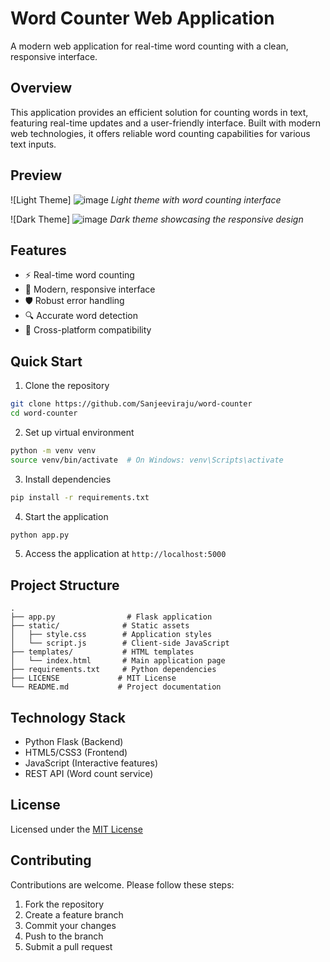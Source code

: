 # Word Counter Web Application

A modern web application for real-time word counting with a clean, responsive interface.

## Overview
This application provides an efficient solution for counting words in text, featuring real-time updates and a user-friendly interface. Built with modern web technologies, it offers reliable word counting capabilities for various text inputs.

## Preview
![Light Theme]
![image](https://github.com/user-attachments/assets/44c5fe89-5ff8-48bd-bec1-ef40574993a5)
*Light theme with word counting interface*

![Dark Theme]
![image](https://github.com/user-attachments/assets/beed1c41-9937-45a6-97d0-dd3c93d16fc2)
*Dark theme showcasing the responsive design*

## Features
- ⚡ Real-time word counting
- 🎨 Modern, responsive interface
- 🛡️ Robust error handling
- 🔍 Accurate word detection
- 📱 Cross-platform compatibility

## Quick Start

1. Clone the repository
```bash
git clone https://github.com/Sanjeeviraju/word-counter
cd word-counter
```

2. Set up virtual environment
```bash
python -m venv venv
source venv/bin/activate  # On Windows: venv\Scripts\activate
```

3. Install dependencies
```bash
pip install -r requirements.txt
```

4. Start the application
```bash
python app.py
```

5. Access the application at `http://localhost:5000`

## Project Structure
```
.
├── app.py                # Flask application
├── static/              # Static assets
│   ├── style.css        # Application styles
│   └── script.js        # Client-side JavaScript
├── templates/           # HTML templates
│   └── index.html       # Main application page
├── requirements.txt     # Python dependencies
├── LICENSE             # MIT License
└── README.md           # Project documentation
```

## Technology Stack
- Python Flask (Backend)
- HTML5/CSS3 (Frontend)
- JavaScript (Interactive features)
- REST API (Word count service)

## License
Licensed under the [MIT License](LICENSE)

## Contributing
Contributions are welcome. Please follow these steps:
1. Fork the repository
2. Create a feature branch
3. Commit your changes
4. Push to the branch
5. Submit a pull request

